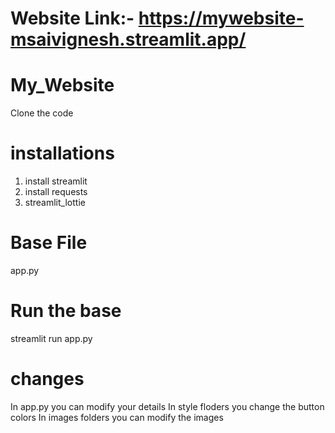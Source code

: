 # Website Link:- https://mywebsite-msaivignesh.streamlit.app/

# My_Website
Clone the code

# installations
1. install streamlit
2. install requests
3. streamlit_lottie

# Base File
app.py

# Run the base 
streamlit run app.py

# changes
In app.py you can modify your details
In style floders you change the button colors
In images folders you can modify the images
